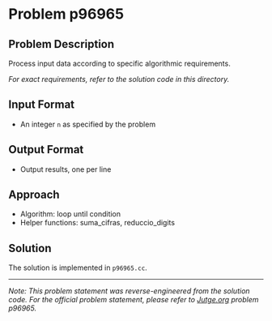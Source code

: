 # Problem p96965

## Problem Description

Process input data according to specific algorithmic requirements.

*For exact requirements, refer to the solution code in this directory.*

## Input Format

- An integer `n` as specified by the problem

## Output Format

- Output results, one per line

## Approach

- Algorithm: loop until condition
- Helper functions: suma_cifras, reduccio_digits

## Solution

The solution is implemented in `p96965.cc`.

---

*Note: This problem statement was reverse-engineered from the solution code. For the official problem statement, please refer to [Jutge.org](https://jutge.org/) problem p96965.*
